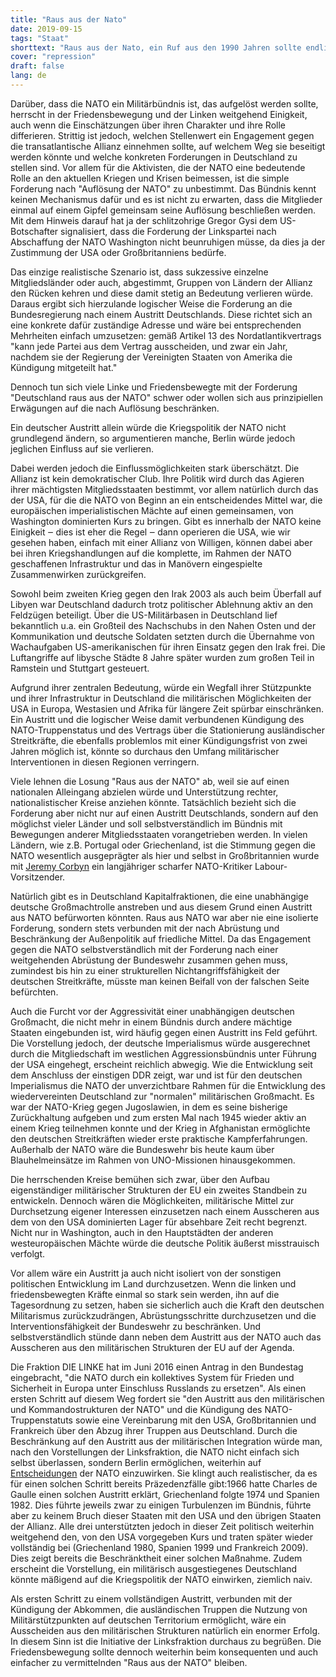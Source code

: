 ```yaml
---
title: "Raus aus der Nato"
date: 2019-09-15
tags: "Staat"
shorttext: "Raus aus der Nato, ein Ruf aus den 1990 Jahren sollte endlich verwirklicht werden ..."
cover: "repression"
draft: false
lang: de
---
```


Darüber, dass die NATO ein Militärbündnis ist, das aufgelöst werden sollte, herrscht in der Friedensbewegung und der Linken weitgehend Einigkeit, auch wenn die Einschätzungen über ihren Charakter und ihre Rolle differieren. Strittig ist jedoch, welchen Stellenwert ein Engagement gegen die transatlantische Allianz einnehmen sollte, auf welchem Weg sie beseitigt werden könnte und welche konkreten Forderungen in Deutschland zu stellen sind. Vor allem für die Aktivisten, die der NATO eine bedeutende Rolle an den aktuellen Kriegen und Krisen beimessen, ist die simple Forderung nach "Auflösung der NATO" zu unbestimmt. Das Bündnis kennt keinen Mechanismus dafür und es ist nicht zu erwarten, dass die Mitglieder einmal auf einem Gipfel gemeinsam seine Auflösung beschließen werden. Mit dem Hinweis darauf hat ja der schlitzohrige Gregor Gysi dem US-Botschafter signalisiert, dass die Forderung der Linkspartei nach Abschaffung der NATO Washington nicht beunruhigen müsse, da dies ja der Zustimmung der USA oder Großbritanniens bedürfe.

Das einzige realistische Szenario ist, dass sukzessive einzelne Mitgliedsländer oder auch, abgestimmt, Gruppen von Ländern der Allianz den Rücken kehren und diese damit stetig an Bedeutung verlieren würde. Daraus ergibt sich hierzulande logischer Weise die Forderung an die Bundesregierung nach einem Austritt Deutschlands. Diese richtet sich an eine konkrete dafür zuständige Adresse und wäre bei entsprechenden Mehrheiten einfach umzusetzen: gemäß Artikel 13 des Nordatlantikvertrags "kann jede Partei aus dem Vertrag ausscheiden, und zwar ein Jahr, nachdem sie der Regierung der Vereinigten Staaten von Amerika die Kündigung mitgeteilt hat."

Dennoch tun sich viele Linke und Friedensbewegte mit der Forderung "Deutschland raus aus der NATO" schwer oder wollen sich aus prinzipiellen Erwägungen auf die nach Auflösung beschränken.

Ein deutscher Austritt allein würde die Kriegspolitik der NATO nicht grundlegend ändern, so argumentieren manche, Berlin würde jedoch jeglichen Einfluss auf sie verlieren.

Dabei werden jedoch die Einflussmöglichkeiten stark überschätzt. Die Allianz ist kein demokratischer Club. Ihre Politik wird durch das Agieren ihrer mächtigsten Mitgliedsstaaten bestimmt, vor allem natürlich durch das der USA, für die die NATO von Beginn an ein entscheidendes Mittel war, die europäischen imperialistischen Mächte auf einen gemeinsamen, von Washington dominierten Kurs zu bringen. Gibt es innerhalb der NATO keine Einigkeit ‒ dies ist eher die Regel ‒ dann operieren die USA, wie wir gesehen haben, einfach mit einer Allianz von Willigen, können dabei aber bei ihren Kriegshandlungen auf die komplette, im Rahmen der NATO geschaffenen Infrastruktur und das in Manövern eingespielte Zusammenwirken zurückgreifen.

Sowohl beim zweiten Krieg gegen den Irak 2003 als auch beim Überfall auf Libyen war Deutschland dadurch trotz politischer Ablehnung aktiv an den Feldzügen beteiligt. Über die US-Militärbasen in Deutschland lief bekanntlich u.a. ein Großteil des Nachschubs in den Nahen Osten und der Kommunikation und deutsche Soldaten setzten durch die Übernahme von Wachaufgaben US-amerikanischen für ihren Einsatz gegen den Irak frei. Die Luftangriffe auf libysche Städte 8 Jahre später wurden zum großen Teil in Ramstein und Stuttgart gesteuert.

Aufgrund ihrer zentralen Bedeutung, würde ein Wegfall ihrer Stützpunkte und ihrer Infrastruktur in Deutschland die militärischen Möglichkeiten der USA in Europa, Westasien und Afrika für längere Zeit spürbar einschränken. Ein Austritt und die logischer Weise damit verbundenen Kündigung des NATO-Truppenstatus und des Vertrags über die Stationierung ausländischer Streitkräfte, die ebenfalls problemlos mit einer Kündigungsfrist von zwei Jahren möglich ist, könnte so durchaus den Umfang militärischer Interventionen in diesen Regionen verringern.

Viele lehnen die Losung "Raus aus der NATO" ab, weil sie auf einen nationalen Alleingang abzielen würde und Unterstützung rechter, nationalistischer Kreise anziehen könnte. Tatsächlich bezieht sich die Forderung aber nicht nur auf einen Austritt Deutschlands, sondern auf den möglichst vieler Länder und soll selbstverständlich im Bündnis mit Bewegungen anderer Mitgliedsstaaten vorangetrieben werden. In vielen Ländern, wie z.B. Portugal oder Griechenland, ist die Stimmung gegen die NATO wesentlich ausgeprägter als hier und selbst in Großbritannien wurde mit [Jeremy Corbyn](https://www.telegraph.co.uk/news/politics/Jeremy_Corbyn/11829048/Jeremy-Corbyn-backtracks-on-calls-for-Britain-to-leave-Nato.html "Jeremy Corbyn backtracks on calls for Britain to leave Nato") ein langjähriger scharfer NATO-Kritiker Labour-Vorsitzender. 

Natürlich gibt es in Deutschland Kapitalfraktionen, die eine unabhängige deutsche Großmachtrolle anstreben und aus diesem Grund einen Austritt aus NATO befürworten könnten. Raus aus NATO war aber nie eine isolierte Forderung, sondern stets verbunden mit der nach Abrüstung und Beschränkung der Außenpolitik auf friedliche Mittel. Da das Engagement gegen die NATO selbstverständlich mit der Forderung nach einer weitgehenden Abrüstung der Bundeswehr zusammen gehen muss, zumindest bis hin zu einer strukturellen Nichtangriffsfähigkeit der deutschen Streitkräfte, müsste man keinen Beifall von der falschen Seite befürchten.

Auch die Furcht vor der Aggressivität einer unabhängigen deutschen Großmacht, die nicht mehr in einem Bündnis durch andere mächtige Staaten eingebunden ist, wird häufig gegen einen Austritt ins Feld geführt. Die Vorstellung jedoch, der deutsche Imperialismus würde ausgerechnet durch die Mitgliedschaft im westlichen Aggressionsbündnis unter Führung der USA eingehegt, erscheint reichlich abwegig. Wie die Entwicklung seit dem Anschluss der einstigen DDR zeigt, war und ist für den deutschen Imperialismus die NATO der unverzichtbare Rahmen für die Entwicklung des wiedervereinten Deutschland zur "normalen" militärischen Großmacht. Es war der NATO-Krieg gegen Jugoslawien, in dem es seine bisherige Zurückhaltung aufgeben und zum ersten Mal nach 1945 wieder aktiv an einem Krieg teilnehmen konnte und der Krieg in Afghanistan ermöglichte den deutschen Streitkräften wieder erste praktische Kampferfahrungen. Außerhalb der NATO wäre die Bundeswehr bis heute kaum über Blauhelmeinsätze im Rahmen von UNO-Missionen hinausgekommen.

Die herrschenden Kreise bemühen sich zwar, über den Aufbau eigenständiger militärischer Strukturen der EU ein zweites Standbein zu entwickeln. Dennoch wären die Möglichkeiten, militärische Mittel zur Durchsetzung eigener Interessen einzusetzen nach einem Ausscheren aus dem von den USA dominierten Lager für absehbare Zeit recht begrenzt. Nicht nur in Washington, auch in den Hauptstädten der anderen westeuropäischen Mächte würde die deutsche Politik äußerst misstrauisch verfolgt.

Vor allem wäre ein Austritt ja auch nicht isoliert von der sonstigen politischen Entwicklung im Land durchzusetzen. Wenn die linken und friedensbewegten Kräfte einmal so stark sein werden, ihn auf die Tagesordnung zu setzen, haben sie sicherlich auch die Kraft den deutschen Militarismus zurückzudrängen, Abrüstungsschritte durchzusetzen und die Interventionsfähigkeit der Bundeswehr zu beschränken. Und selbstverständlich stünde dann neben dem Austritt aus der NATO auch das Ausscheren aus den militärischen Strukturen der EU auf der Agenda.

Die Fraktion DIE LINKE hat im Juni 2016 einen Antrag in den Bundestag eingebracht, "die NATO durch ein kollektives System für Frieden und Sicherheit in Europa unter Einschluss Russlands zu ersetzen". Als einen ersten Schritt auf diesem Weg fordert sie "den Austritt aus den militärischen und Kommandostrukturen der NATO" und die Kündigung des NATO-Truppenstatuts sowie eine Vereinbarung mit den USA, Großbritannien und Frankreich über den Abzug ihrer Truppen aus Deutschland. Durch die Beschränkung auf den Austritt aus der militärischen Integration würde man, nach den Vorstellungen der Linksfraktion, die NATO nicht einfach sich selbst überlassen, sondern Berlin ermöglichen, weiterhin auf [Entscheidungen](http://neu-alexander.de/2017/10/nato-aufloesung-ist-einfacher-als-transformation-gastbeitrag-welttrends-oktober-2017/ "NATO: Auflösung ist einfacher als Transformation – Gastbeitrag Welttrends Oktober 2017") der NATO einzuwirken. Sie klingt auch realistischer, da es für einen solchen Schritt bereits Präzedenzfälle gibt:1966 hatte Charles de Gaulle einen solchen Austritt erklärt, Griechenland folgte 1974 und Spanien 1982. Dies führte jeweils zwar zu einigen Turbulenzen im Bündnis, führte aber zu keinem Bruch dieser Staaten mit den USA und den übrigen Staaten der Allianz. Alle drei unterstützten jedoch in dieser Zeit politisch weiterhin weitgehend den, von den USA vorgegeben Kurs und traten später wieder vollständig bei (Griechenland 1980, Spanien 1999 und Frankreich 2009). Dies zeigt bereits die Beschränktheit einer solchen Maßnahme. Zudem erscheint die Vorstellung, ein militärisch ausgestiegenes Deutschland könnte mäßigend auf die Kriegspolitik der NATO einwirken, ziemlich naiv.

Als ersten Schritt zu einem vollständigen Austritt, verbunden mit der Kündigung der Abkommen, die ausländischen Truppen die Nutzung von Militärstützpunkten auf deutschen Territorium ermöglicht, wäre ein Ausscheiden aus den militärischen Strukturen natürlich ein enormer Erfolg. In diesem Sinn ist die Initiative der Linksfraktion durchaus zu begrüßen. Die Friedensbewegung sollte dennoch weiterhin beim konsequenten und auch einfacher zu vermittelnden "Raus aus der NATO" bleiben.

